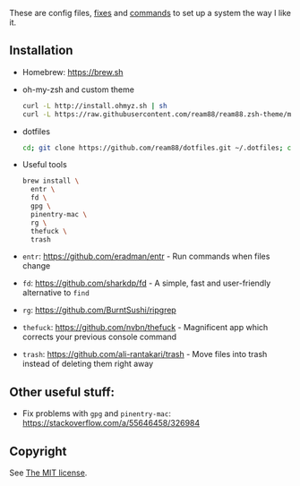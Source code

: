 These are config files, [fixes](Fixes.md) and [commands](Commands.md) to set up a system the way I like it.

## Installation

- Homebrew: https://brew.sh

- oh-my-zsh and custom theme

  ```sh
  curl -L http://install.ohmyz.sh | sh
  curl -L https://raw.githubusercontent.com/ream88/ream88.zsh-theme/master/ream88.zsh-theme > ~/.oh-my-zsh/themes/ream88.zsh-theme
  ```

- dotfiles

  ```sh
  cd; git clone https://github.com/ream88/dotfiles.git ~/.dotfiles; cd ~/.dotfiles; ruby install.rb
  ```

- Useful tools

  ```sh
  brew install \
    entr \
    fd \
    gpg \
    pinentry-mac \
    rg \
    thefuck \
    trash
  ```

- `entr`: https://github.com/eradman/entr - Run commands when files change
- `fd`: https://github.com/sharkdp/fd - A simple, fast and user-friendly alternative to `find`
- `rg`: https://github.com/BurntSushi/ripgrep
- `thefuck`: https://github.com/nvbn/thefuck - Magnificent app which corrects your previous console command
- `trash`: https://github.com/ali-rantakari/trash - Move files into trash instead of deleting them right away

## Other useful stuff:

- Fix problems with `gpg` and `pinentry-mac`: https://stackoverflow.com/a/55646458/326984

## Copyright

See [The MIT license](LICENSE).

